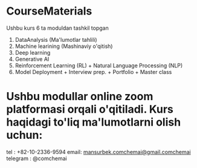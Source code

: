 # CourseMaterials
Ushbu kurs 6 ta moduldan tashkil topgan

1. DataAnalysis (Ma'lumotlar tahlili)
2. Machine learining (Mashinaviy o'qitish)
3. Deep learning 
4. Generative AI
5. Reinforcement Learning (RL) + Natural Language Processing (NLP)
6. Model Deployment + Interview prep. + Portfolio + Master class

# Ushbu modullar online zoom platformasi orqali o'qitiladi. Kurs haqidagi to'liq ma'lumotlarni olish uchun:
tel : +82-10-2336-9594
email: mansurbek.comchemai@gmail.comchemai
telegram : @comchemai